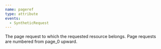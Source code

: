 ```yaml
---
name: pageref
type: attribute
events:
  - SyntheticRequest
---
```


The page request to which the requested resource belongs. Page requests are numbered from page\_0 upward.
